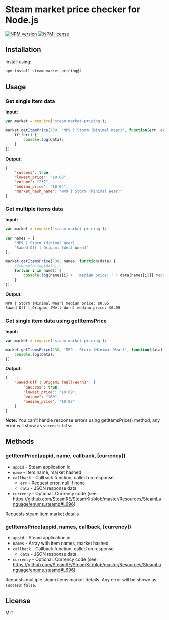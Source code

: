 # Steam market price checker for Node.js
[![NPM version](https://img.shields.io/npm/v/steam-market-pricing.svg)](https://npmjs.org/package/steam-market-pricing "View this project on NPM")
[![NPM license](https://img.shields.io/npm/l/steam-market-pricing.svg)](https://npmjs.org/package/steam-market-pricing "View this project on NPM")

## Installation

Install using:
```js
npm install steam-market-pricing@1
```

## Usage

### Get single item data
**Input:**
```js
var market = require('steam-market-pricing');

market.getItemPrice(730, 'MP9 | Storm (Minimal Wear)', function(err, data) {
    if(!err) {
        console.log(data);
    }
});
```

**Output:**
```json
{
    "success": true,
    "lowest_price": "$0.06",
    "volume": "237",
    "median_price": "$0.04",
    "market_hash_name": "MP9 | Storm (Minimal Wear)"
}
```

### Get multiple items data
**Input:**
```js
var market = require('steam-market-pricing');

var names = [
    'MP9 | Storm (Minimal Wear)', 
    'Sawed-Off | Origami (Well-Worn)'
];

market.getItemsPrice(730, names, function(data) {
    //console.log(data);
    for(var i in names) {
        console.log(names[i] + ' median price: ' + data[names[i]]['median_price']);
    }
});
```

**Output:**
```
MP9 | Storm (Minimal Wear) median price: $0.05
Sawed-Off | Origami (Well-Worn) median price: $0.09
```

### Get single item data using getItemsPrice
**Input:**
```js
var market = require('steam-market-pricing');

market.getItemsPrice(730, 'MP9 | Storm (Minimal Wear)', function(data) {
    console.log(data);
});
```

**Output:**
```json
{
    "Sawed-Off | Origami (Well-Worn)": {
        "success": true,
        "lowest_price": "$0.09",
        "volume": "160",
        "median_price": "$0.07"
    }
}
```

**Note:** You can't handle response errors using getItemsPrice() method, any error will show as `success`: `false`.

## Methods

### getItemPrice(appid, name, callback, [currency])
- `appid` - Steam application id
- `name` - Item name, market hashed
- `callback` - Callback function, called on response
    - `err` - Request error, null if none
    - `data` - JSON response data
- `currency` - Optional. Currency code (see: https://github.com/SteamRE/SteamKit/blob/master/Resources/SteamLanguage/enums.steamd#L696)

Requests steam item market details

### getItemsPrice(appid, names, callback, [currency])
- `appid` - Steam application id
- `names` - Array with item names, market hashed
- `callback` - Callback function, called on response
    - `data` - JSON response data
- `currency` - Optional. Currency code (see: https://github.com/SteamRE/SteamKit/blob/master/Resources/SteamLanguage/enums.steamd#L696)

Requests multiple steam items market details. Any error will be shown as `success`: `false`.

## License
MIT


